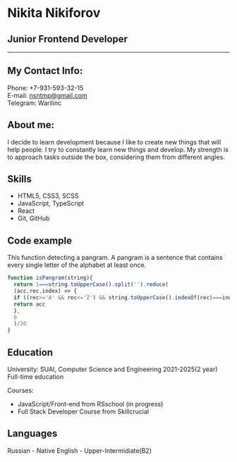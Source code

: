 # Nikita Nikiforov
## Junior Frontend Developer
***
## My Contact Info:
Phone: +7-931-593-32-15  
E-mail: nsntmp@gmail.com  
Telegram: Warilinc  
## About me:
I decide to learn development because I like to create new things that will help people. I try to constantly learn new things and develop. My strength is to approach tasks outside the box, considering them from different angles.
## Skills
 - HTML5, CSS3, SCSS  
 - JavaScript, TypeScript  
 - React  
 - Git, GitHub  
## Code example
This function detecting a pangram. A pangram is a sentence that contains every single letter of the alphabet at least once.
```js
function isPangram(string){
  return 1===string.toUpperCase().split('').reduce(
  (acc,rec,index) => { 
  if ((rec>='A' && rec<='Z') && string.toUpperCase().indexOf(rec)===index) {acc+=1}
  return acc
  },
  0
  )/26
}
```
## Education
University: SUAI, Computer Science and Engineering 2021-2025(2 year) Full-time education  
  
Courses:  
- JavaScript/Front-end from RSschool (in progress)  
- Full Stack Developer Course from Skillcrucial
## Languages
Russian - Native
English - Upper-Intermidiate(B2)